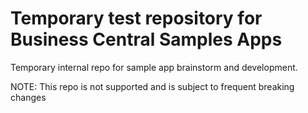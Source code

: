 # Temporary test repository for Business Central Samples Apps

Temporary internal repo for sample app brainstorm and development. 

NOTE: This repo is not supported and is subject to frequent breaking changes
